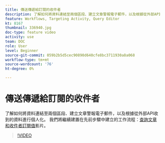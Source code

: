 ```yaml
---
title: 傳送傳遞給訂閱的收件者
description: 了解如何將資料連結至兩個區段、建立文章警報電子郵件，以及根據從外部API收到的資料進行個人化。
feature: Workflows, Targeting Activity, Query Editor
kt: 8167
thumbnail: 336940.jpg
doc-type: feature video
activity: use
team: DOC
role: User
level: Beginner
source-git-commit: 059b2b5d5cec90890d640cfe8bc3711930a8a068
workflow-type: tm+mt
source-wordcount: '76'
ht-degree: 0%

---
```



# 傳送傳遞給訂閱的收件者

了解如何將資料連結至兩個區段、建立文章警報電子郵件，以及根據從外部API收到的資料進行個人化。 我們將繼續建置在先前步驟中建立的工作流程：[查詢文章和收件者訂閱值](/help/tutorial-use-soap-apis/query-articles-and-recipient-subscription-values.md)影片。

>[!VIDEO](https://video.tv.adobe.com/v/336904?quality=12)

